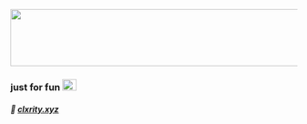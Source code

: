 <img src='https://images-ext-2.discordapp.net/external/8uuKde1ImqkoDbTfXjOQeXZaadPTujKNXClOHXjTgEw/https/i.gyazo.com/a623b03394d2a4807cace4f4835884a1.png'
width="750px" height="100px" />
### <span>just for fun <img src='https://media.discordapp.net/attachments/939974049361190912/982157090682449940/green_ish_pixel_fountain_art.gif' width='25px' height='20px' /></span>
##### 🔗 [clxrity.xyz](https://clxrity.xyz)
